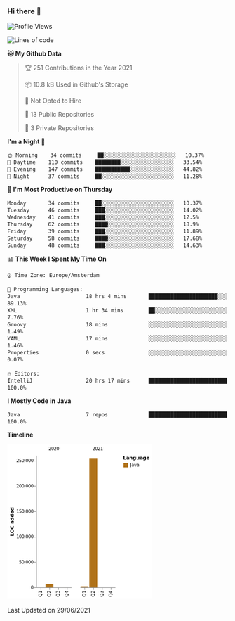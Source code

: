 ### Hi there 👋


<!--START_SECTION:waka-->
![Profile Views](http://img.shields.io/badge/Profile%20Views-4-blue)

![Lines of code](https://img.shields.io/badge/From%20Hello%20World%20I%27ve%20Written-264010%20lines%20of%20code-blue)

**🐱 My Github Data** 

> 🏆 251 Contributions in the Year 2021
 > 
> 📦 10.8 kB Used in Github's Storage 
 > 
> 🚫 Not Opted to Hire
 > 
> 📜 13 Public Repositories 
 > 
> 🔑 3 Private Repositories  
 > 
**I'm a Night 🦉** 

```text
🌞 Morning    34 commits     ██░░░░░░░░░░░░░░░░░░░░░░░   10.37% 
🌆 Daytime    110 commits    ████████░░░░░░░░░░░░░░░░░   33.54% 
🌃 Evening    147 commits    ███████████░░░░░░░░░░░░░░   44.82% 
🌙 Night      37 commits     ██░░░░░░░░░░░░░░░░░░░░░░░   11.28%

```
📅 **I'm Most Productive on Thursday** 

```text
Monday       34 commits     ██░░░░░░░░░░░░░░░░░░░░░░░   10.37% 
Tuesday      46 commits     ███░░░░░░░░░░░░░░░░░░░░░░   14.02% 
Wednesday    41 commits     ███░░░░░░░░░░░░░░░░░░░░░░   12.5% 
Thursday     62 commits     ████░░░░░░░░░░░░░░░░░░░░░   18.9% 
Friday       39 commits     ███░░░░░░░░░░░░░░░░░░░░░░   11.89% 
Saturday     58 commits     ████░░░░░░░░░░░░░░░░░░░░░   17.68% 
Sunday       48 commits     ███░░░░░░░░░░░░░░░░░░░░░░   14.63%

```


📊 **This Week I Spent My Time On** 

```text
⌚︎ Time Zone: Europe/Amsterdam

💬 Programming Languages: 
Java                     18 hrs 4 mins       ██████████████████████░░░   89.13% 
XML                      1 hr 34 mins        ██░░░░░░░░░░░░░░░░░░░░░░░   7.76% 
Groovy                   18 mins             ░░░░░░░░░░░░░░░░░░░░░░░░░   1.49% 
YAML                     17 mins             ░░░░░░░░░░░░░░░░░░░░░░░░░   1.46% 
Properties               0 secs              ░░░░░░░░░░░░░░░░░░░░░░░░░   0.07%

🔥 Editors: 
IntelliJ                 20 hrs 17 mins      █████████████████████████   100.0%

```

**I Mostly Code in Java** 

```text
Java                     7 repos             █████████████████████████   100.0%

```


**Timeline**

![Chart not found](https://raw.githubusercontent.com/powercasgamer/powercasgamer/master/charts/bar_graph.png) 


 Last Updated on 29/06/2021
<!--END_SECTION:waka-->
